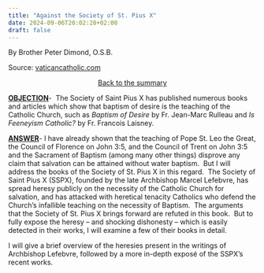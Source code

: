 ```yaml
---
title: "Against the Society of St. Pius X"
date: 2024-09-06T20:02:28+02:00
draft: false
---
```



By Brother Peter Dimond, O.S.B.

Source: [vaticancatholic.com](https://vaticancatholic.com/sspx-baptism-of-desire-heresy/)

<p style="text-align: center;"><a href="https://vaticancatholic.com/heretics-against-water-baptism">Back to the summary</a></p>
<p><strong><u>OBJECTION</u></strong>-  The Society of Saint Pius X has published numerous books and articles which show that baptism of desire is the teaching of the Catholic Church, such as <em>Baptism of Desire</em> by Fr. Jean-Marc Rulleau and <em>Is Feeneyism Catholic?</em> by Fr. Francois Laisney.</p>

<p><strong><u>ANSWER</u></strong>- I have already shown that the teaching of Pope St. Leo the Great, the Council of Florence on John 3:5, and the Council of Trent on John 3:5 and the Sacrament of Baptism (among many other things) disprove any claim that salvation can be attained without water baptism.  But I will address the books of the Society of St. Pius X in this regard.  The Society of Saint Pius X (SSPX), founded by the late Archbishop Marcel Lefebvre, has spread heresy publicly on the necessity of the Catholic Church for salvation, and has attacked with heretical tenacity Catholics who defend the Church’s infallible teaching on the necessity of Baptism.  The arguments that the Society of St. Pius X brings forward are refuted in this book.  But to fully expose the heresy – and shocking dishonesty – which is easily detected in their works, I will examine a few of their books in detail.</p>

<p>I will give a brief overview of the heresies present in the writings of Archbishop Lefebvre, followed by a more in-depth exposé of the SSPX’s recent works.</p>
</div>
